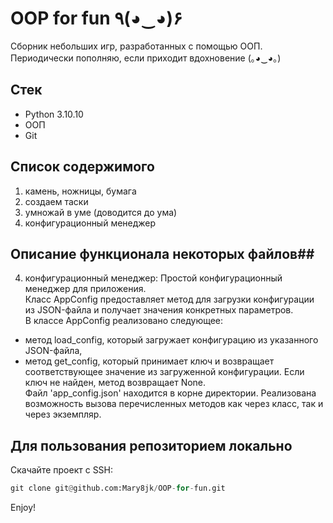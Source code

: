 # OOP for fun ٩(◕‿◕)۶ #

Сборник небольших игр, разработанных с помощью ООП. <br>
Периодически пополняю, если приходит вдохновение (｡◕‿◕｡)


## Стек ##
+ Python 3.10.10
+ ООП
+ Git

## Список содержимого ##
1. камень, ножницы, бумага
2. создаем таски
3. умножай в уме (доводится до ума)
4. конфигурационный менеджер

## Описание функционала некоторых файлов##
4. конфигурационный менеджер:
Простой конфигурационный менеджер для приложения. <br>
Класс AppConfig предоставляет метод для загрузки конфигурации из JSON-файла и получает значения конкретных параметров.<br>
В классе AppConfig реализовано следующее: 
- метод load_config, который загружает конфигурацию из указанного JSON-файла,
- метод get_config, который принимает ключ и возвращает соответствующее значение из загруженной конфигурации. Если ключ не найден, метод возвращает None. <br>
Файл 'app_config.json' находится в корне директории.
Реализована возможность вызова перечисленных методов как через класс, так и через экземпляр.

## Для пользования репозиторием локально ##
Скачайте проект с SSH:
```python
git clone git@github.com:Mary8jk/OOP-for-fun.git
```

Enjoy!
